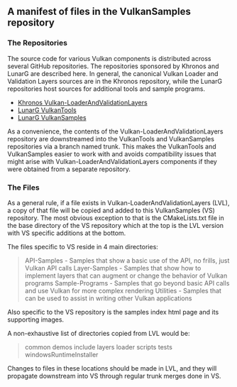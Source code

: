 ## A manifest of files in the VulkanSamples repository

### **The Repositories**

The source code for various Vulkan components is distributed across several GitHub repositories.  The repositories sponsored by Khronos and LunarG are described here.  In general, the canonical Vulkan Loader and Validation Layers sources are in the Khronos repository, while the LunarG repositories host sources for additional tools and sample programs.

* [Khronos Vulkan-LoaderAndValidationLayers](https://github.com/KhronosGroup/Vulkan-LoaderAndValidationLayers)
* [LunarG VulkanTools](https://github.com/LunarG/VulkanTools)
* [LunarG VulkanSamples](https://github.com/LunarG/VulkanSamples)

As a convenience, the contents of the Vulkan-LoaderAndValidationLayers repository are downstreamed into the VulkanTools and VulkanSamples repositories via a branch named trunk.  This makes the VulkanTools and VulkanSamples easier to work with and avoids compatibility issues that might arise with Vulkan-LoaderAndValidationLayers components if they were obtained from a separate repository.

### **The Files**

As a general rule, if a file exists in Vulkan-LoaderAndValidationLayers (LVL), a copy of that file will be copied and added to this VulkanSamples (VS) repository.  The most obvious exception to that is the CMakeLists.txt file in the base directory of the VS repository which at the top is the LVL version with VS specific additions at the bottom.

The files specific to VS reside in 4 main directories:
>  API-Samples - Samples that show a basic use of the API, no frills, just Vulkan API calls
>  Layer-Samples - Samples that show how to implement layers that can augment or change the behavior of Vulkan programs
>  Sample-Programs - Samples that go beyond basic API calls and use Vulkan for more complex rendering
>  Utilities - Samples that can be used to assist in writing other Vulkan applications

Also specific to the VS repository is the samples index html page and its supporting images.

A non-exhaustive list of directories copied from LVL would be:
>  common
>  demos
>  include
>  layers
>  loader
>  scripts
>  tests
>  windowsRuntimeInstaller

Changes to files in these locations should be made in LVL, and they will propagate downstream into VS through regular trunk merges done in VS.
